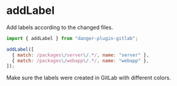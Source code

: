 # addLabel

Add labels according to the changed files.

```javascript
import { addLabel } from "danger-plugin-gitlab";

addLabel([
  { match: /packages\/server\/.*/, name: "server" },
  { match: /packages\/webapp\/.*/, name: "webapp" },
]);
```

Make sure the labels were created in GitLab with different colors.
